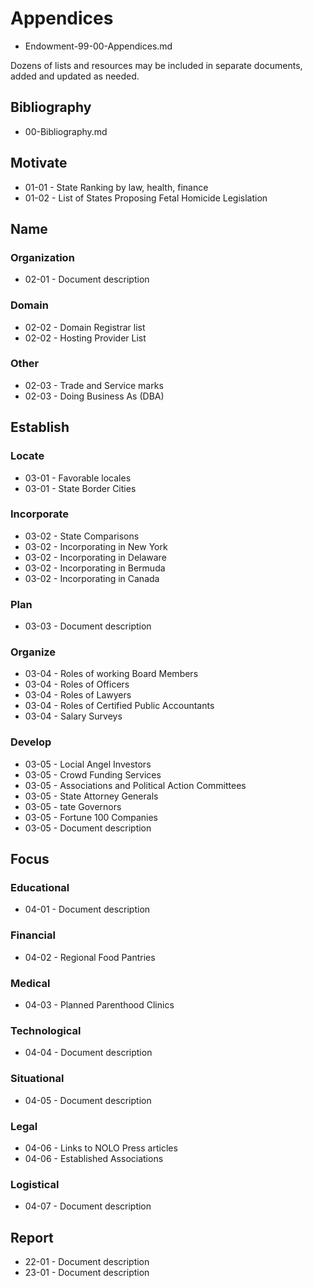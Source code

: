# Appendices

- Endowment-99-00-Appendices.md

Dozens of lists and resources may be included in separate documents, added and updated as needed.

## Bibliography

- 00-Bibliography.md

## Motivate

- 01-01 - State Ranking by law, health, finance
- 01-02 - List of States Proposing Fetal Homicide Legislation

## Name

### Organization

- 02-01 - Document description

### Domain

- 02-02 - Domain Registrar list
- 02-02 - Hosting Provider List

### Other

- 02-03 - Trade and Service marks
- 02-03 - Doing Business As (DBA)

## Establish

### Locate

- 03-01 - Favorable locales
- 03-01 - State Border Cities

### Incorporate

- 03-02 - State Comparisons
- 03-02 - Incorporating in New York
- 03-02 - Incorporating in Delaware
- 03-02 - Incorporating in Bermuda
- 03-02 - Incorporating in Canada

### Plan

- 03-03 - Document description

### Organize

- 03-04 - Roles of working Board Members
- 03-04 - Roles of Officers
- 03-04 - Roles of Lawyers
- 03-04 - Roles of Certified Public Accountants
- 03-04 - Salary Surveys

### Develop

- 03-05 - Locial Angel Investors
- 03-05 - Crowd Funding Services
- 03-05 - Associations and Political Action Committees
- 03-05 - State Attorney Generals
- 03-05 - tate Governors
- 03-05 - Fortune 100 Companies
- 03-05 - Document description

## Focus

### Educational

- 04-01 - Document description

### Financial

- 04-02 - Regional Food Pantries

### Medical

- 04-03 - Planned Parenthood Clinics

### Technological

- 04-04 - Document description

### Situational

- 04-05 - Document description

### Legal

- 04-06 - Links to NOLO Press articles
- 04-06 - Established Associations

### Logistical

- 04-07 - Document description

## Report

- 22-01 - Document description
- 23-01 - Document description

